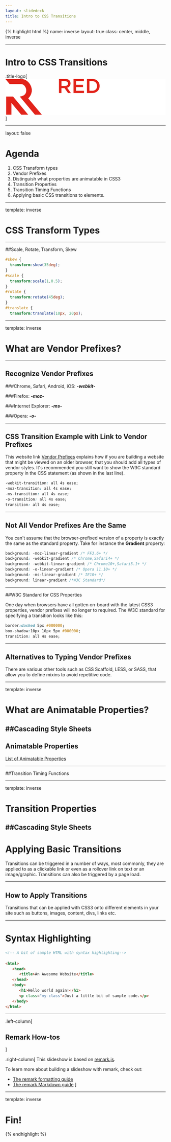 ```yaml
---
layout: slidedeck
title: Intro to CSS Transitions
---
```


{% highlight html %}
name: inverse
layout: true
class: center, middle, inverse

---

# Intro to CSS Transitions

.title-logo[![Red logo](../../public/img/red-logo-white.svg)]

---
layout: false

# Agenda

1. CSS Transform types
2. Vendor Prefixes
3. Distinguish what properties are animatable in CSS3
4. Transition Properties
5. Transition Timing Functions
6. Applying basic CSS transitions to elements.


---

template: inverse

# CSS Transform Types

---
##Scale, Rotate, Transform, Skew

```CSS
#skew {
  transform:skew(35deg);
}
#scale {
  transform:scale(1,0.5);
}
#rotate {
  transform:rotate(45deg);
}
#translate {
  transform:translate(10px, 20px);
```

---
template: inverse

# What are Vendor Prefixes?

---
## Recognize Vendor Prefixes

###Chrome, Safari, Android, iOS: ***-webkit-***

###Firefox: ***-moz-***

###Internet Explorer: ***-ms-***

###Opera: ***-o-*** 

---
## CSS Transition Example with Link to Vendor Prefixes
This website link [Vendor Prefixes](http://webdesign.about.com/od/css/a/css-vendor-prefixes.htm) explains how if you are building a website that might be viewed on an older browser, that you should add all types of vendor styles. It's recommended you still want to show the W3C standard property in the CSS statement (as shown in the last line).

```CSS
-webkit-transition: all 4s ease;
-moz-transition: all 4s ease;
-ms-transition: all 4s ease;
-o-transition: all 4s ease;
transition: all 4s ease;  

```

---
## Not All Vendor Prefixes Are the Same
You can't assume that the browser-prefixed version of a property is exactly the same as the standard property. Take for instance the **Gradient** property:

```CSS
background: -moz-linear-gradient /* FF3.6+ */
background: -webkit-gradient /* Chrome,Safari4+ */
background: -webkit-linear-gradient /* Chrome10+,Safari5.1+ */
background: -o-linear-gradient /* Opera 11.10+ */
background: -ms-linear-gradient /* IE10+ */
background: linear-gradient /*W3C Standard*/

```


---
##W3C Standard for CSS Properties

One day when browsers have all gotten on-board with the latest CSS3 properties, vendor prefixes will no longer to required. The W3C standard for specifying a transition looks like this: 

```CSS
border:dashed 5px #000000;
box-shadow:10px 10px 5px #000000;
transition: all 4s ease;

```
---
## Alternatives to Typing Vendor Prefixes
There are various other tools such as CSS Scaffold, LESS, or SASS, that allow you to define mixins to avoid repetitive code. 

---
template: inverse

# What are Animatable Properties?
##Cascading Style Sheets
---

## Animatable Properties


[List of Animatable Properties](https://developer.mozilla.org/en-US/docs/Web/CSS/CSS_animated_properties)

---


##Transition Timing Functions




---


template: inverse

# Transition Properties
##Cascading Style Sheets
---

# Applying Basic Transitions
Transitions can be triggered in a number of ways, most commonly, they are applied to as a clickable link or even as a rollover link on text or an image/graphic. Transitions can also be triggered by a page load. 

---

## How to Apply Transitions
Transitions that can be applied with CSS3 onto different elements in your site such as buttons, images, content, divs, links etc.

---
# Syntax Highlighting

```html
<!-- A bit of sample HTML with syntax highlighting-->

<html>
   <head>
      <title>An Awesome Website</title>
   </head>
   <body>
      <h1>Hello world again!</h1>
      <p class="my-class">Just a little bit of sample code.</p>
   </body>
</html>
```

---

.left-column[
  ## Remark How-tos
]

.right-column[
   This slideshow is based on [remark.js](https://github.com/gnab/remark).

   To learn more about building a slideshow with remark, check out:

   - [The remark formatting guide](https://github.com/gnab/remark/wiki/Formatting)
   - [The remark Markdown guide](https://github.com/gnab/remark/wiki/Markdown)
]

---
template: inverse

# Fin!

{% endhighlight %}
